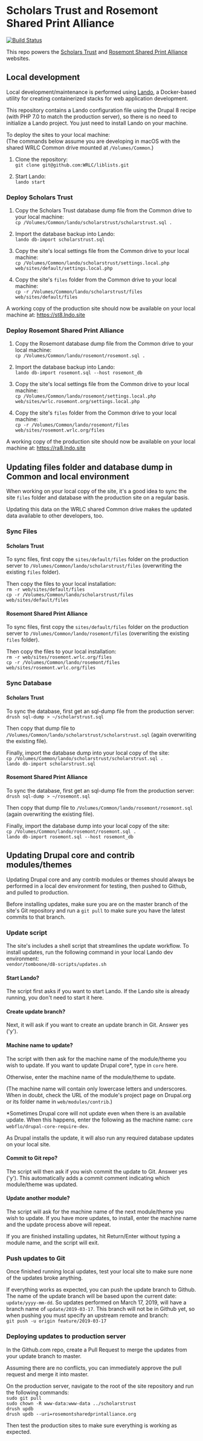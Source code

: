 # Scholars Trust and Rosemont Shared Print Alliance

[![Build Status](https://travis-ci.org/drupal-composer/drupal-project.svg?branch=8.x)](https://travis-ci.org/drupal-composer/drupal-project)

This repo powers the [Scholars Trust](https://scholarstrust.org/) and [Rosemont Shared Print Alliance](https://rosemontsharedprintalliance.org/) websites.

## Local development

Local development/maintenance is performed using [Lando](https://docs.devwithlando.io/), a Docker-based utility for creating containerized stacks for web application development.

This repository contains a Lando configuration file using the Drupal 8 recipe (with PHP 7.0 to match the production server), so there is no need to initialize a Lando project. You just need to install Lando on your machine.

To deploy the sites to your local machine:<br />
(The commands below assume you are developing in macOS with the shared WRLC Common drive mounted at `/Volumes/Common`.)

1. Clone the repository:<br />
`git clone git@github.com:WRLC/liblists.git`

1. Start Lando:<br />
`lando start`

### Deploy Scholars Trust
1. Copy the Scholars Trust database dump file from the Common drive to your local machine:<br />
`cp /Volumes/Common/lando/scholarstrust/scholarstrust.sql .`

1. Import the database backup into Lando:<br />
`lando db-import scholarstrust.sql`

1. Copy the site's local settings file from the Common drive to your local machine:<br />
`cp /Volumes/Common/lando/scholarstrust/settings.local.php web/sites/default/settings.local.php`

1. Copy the site's `files` folder from the Common drive to your local machine:<br />
`cp -r /Volumes/Common/lando/scholarstrust/files web/sites/default/files`

A working copy of the production site should now be available on your local machine at: https://st8.lndo.site

### Deploy Rosemont Shared Print Alliance
1. Copy the Rosemont database dump file from the Common drive to your local machine:<br />
`cp /Volumes/Common/lando/rosemont/rosemont.sql .`

1. Import the database backup into Lando:<br />
`lando db-import rosemont.sql --host rosemont_db`

1. Copy the site's local settings file from the Common drive to your local machine:<br />
`cp /Volumes/Common/lando/rosemont/settings.local.php web/sites/wrlc.rosemont.org/settings.local.php`

1. Copy the site's `files` folder from the Common drive to your local machine:<br />
`cp -r /Volumes/Common/lando/rosemont/files web/sites/rosemont.wrlc.org/files`

A working copy of the production site should now be available on your local machine at: https://ra8.lndo.site

## Updating files folder and database dump in Common and local environment

When working on your local copy of the site, it's a good idea to sync the site `files` folder and database with the production site on a regular basis.

Updating this data on the WRLC shared Common drive makes the updated data available to other developers, too.

### Sync Files

#### Scholars Trust

To sync files, first copy the `sites/default/files` folder on the production server to `/Volumes/Common/lando/scholarstrust/files` (overwriting the existing `files` folder).

Then copy the files to your local installation:<br />
`rm -r web/sites/default/files`<br />
`cp -r /Volumes/Common/lando/scholarstrust/files web/sites/default/files`

#### Rosemont Shared Print Alliance

To sync files, first copy the `sites/default/files` folder on the production server to `/Volumes/Common/lando/rosemont/files` (overwriting the existing `files` folder).

Then copy the files to your local installation:<br />
`rm -r web/sites/rosemont.wrlc.org/files`<br />
`cp -r /Volumes/Common/lando/rosemont/files web/sites/rosemont.wrlc.org/files`

### Sync Database

#### Scholars Trust

To sync the database, first get an sql-dump file from the production server:<br />
`drush sql-dump > ~/scholarstrust.sql`

Then copy that dump file to `/Volumes/Common/lando/scholarstrust/scholarstrust.sql` (again overwriting the existing file).

Finally, import the database dump into your local copy of the site:<br />
`cp /Volumes/Common/lando/scholarstrust/scholarstrust.sql .`<br />
`lando db-import scholarstrust.sql`

#### Rosemont Shared Print Alliance

To sync the database, first get an sql-dump file from the production server:<br />
`drush sql-dump > ~/rosemont.sql`

Then copy that dump file to `/Volumes/Common/lando/rosemont/rosemont.sql` (again overwriting the existing file).

Finally, import the database dump into your local copy of the site:<br />
`cp /Volumes/Common/lando/rosemont/rosemont.sql .`<br />
`lando db-import rosemont.sql --host rosemont_db`

## Updating Drupal core and contrib modules/themes

Updating Drupal core and any contrib modules or themes should always be performed in a local dev environment for testing, then pushed to Github, and pulled to production.

Before installing updates, make sure you are on the master branch of the site's Git repository and run a `git pull` to make sure you have the latest commits to that branch.

### Update script

The site's includes a shell script that streamlines the update workflow. To install updates, run the following command in your local Lando dev environment:<br />
`vendor/tomboone/d8-scripts/updates.sh`

#### Start Lando?

The script first asks if you want to start Lando. If the Lando site is already running, you don't need to start it here.

#### Create update branch?

Next, it will ask if you want to create an update branch in Git. Answer yes ('y').

#### Machine name to update?

The script with then ask for the machine name of the module/theme you wish to update. If you want to update Drupal core*, type in `core` here.

Otherwise, enter the machine name of the module/theme to update.

(The machine name will contain only lowercase letters and underscores. When in doubt, check the URL of the module's project page on Drupal.org or its folder name in `web/modules/contrib`.)

*Sometimes Drupal core will not update even when there is an available update. When this happens, enter the following as the machine name: `core webflo/drupal-core-require-dev`.

As Drupal installs the update, it will also run any required database updates on your local site.

#### Commit to Git repo?

The script will then ask if you wish commit the update to Git. Answer yes ('y'). This automatically adds a commit comment indicating which module/theme was updated.

#### Update another module?

The script will ask for the machine name of the next module/theme you wish to update. If you have more updates, to install, enter the machine name and the update process above will repeat.

If you are finished installing updates, hit Return/Enter without typing a module name, and the script will exit.

### Push updates to Git

Once finished running local updates, test your local site to make sure none of the updates broke anything.

If everything works as expected, you can push the update branch to Github. The name of the update branch will be based upon the current date: `update/yyyy-mm-dd`. So updates performed on March 17, 2019, will have a branch name of `update/2019-03-17`. This branch will not be in Github yet, so when pushing you must specify an upstream remote and branch:<br />
`git push -u origin feature/2019-03-17`

### Deploying updates to production server

In the Github.com repo, create a Pull Request to merge the updates from your update branch to master.

Assuming there are no conflicts, you can immediately approve the pull request and merge it into master.

On the production server, navigate to the root of the site repository and run the following commands:<br />
`sudo git pull`<br />
`sudo chown -R www-data:www-data ../scholarstrust`<br />
`drush updb`<br />
`drush updb --uri=rosemontsharedprintalliance.org`

Then test the production sites to make sure everything is working as expected.
